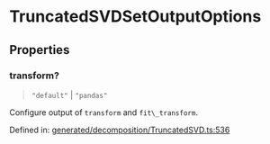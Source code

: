 # TruncatedSVDSetOutputOptions

## Properties

### transform?

> `"default"` \| `"pandas"`

Configure output of `transform` and `fit\_transform`.

Defined in:  [generated/decomposition/TruncatedSVD.ts:536](https://github.com/transitive-bullshit/scikit-learn-ts/blob/92ab806/packages/sklearn/src/generated/decomposition/TruncatedSVD.ts#L536)
